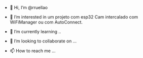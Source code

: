 
- 👋 Hi, I’m @rruellao
- 👀 I’m interested in  um projeto com esp32 Cam intercalado com WiFiManager ou com AutoConnect.
- 🌱 I’m currently learning ..

- 💞️ I’m looking to collaborate on ...
- 📫 How to reach me ...

<!---
rruellao/rruellao is a ✨ special ✨ repository because its `README.md` (this file) appears on your GitHub profile.
You can click the Preview link to take a look at your changes.
--->
